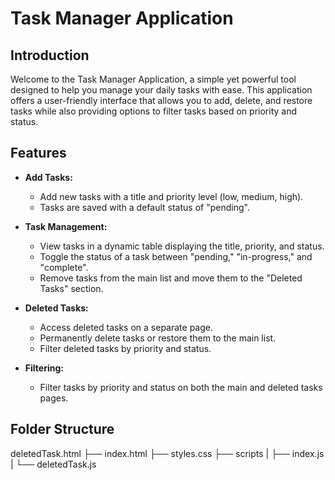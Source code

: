 # Task Manager Application

## Introduction

Welcome to the Task Manager Application, a simple yet powerful tool designed to help you manage your daily tasks with ease. This application offers a user-friendly interface that allows you to add, delete, and restore tasks while also providing options to filter tasks based on priority and status.

## Features

- **Add Tasks:**
  - Add new tasks with a title and priority level (low, medium, high).
  - Tasks are saved with a default status of "pending".

- **Task Management:**
  - View tasks in a dynamic table displaying the title, priority, and status.
  - Toggle the status of a task between "pending," "in-progress," and "complete".
  - Remove tasks from the main list and move them to the "Deleted Tasks" section.

- **Deleted Tasks:**
  - Access deleted tasks on a separate page.
  - Permanently delete tasks or restore them to the main list.
  - Filter deleted tasks by priority and status.

- **Filtering:**
  - Filter tasks by priority and status on both the main and deleted tasks pages.

## Folder Structure
deletedTask.html
├── index.html
├── styles.css
├── scripts
| ├── index.js
| └── deletedTask.js
